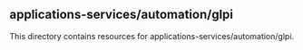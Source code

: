 ﻿## applications-services/automation/glpi

This directory contains resources for applications-services/automation/glpi.
